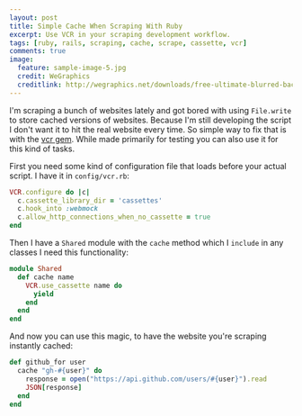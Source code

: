 ```yaml
---
layout: post
title: Simple Cache When Scraping With Ruby
excerpt: Use VCR in your scraping development workflow.
tags: [ruby, rails, scraping, cache, scrape, cassette, vcr]
comments: true
image:
  feature: sample-image-5.jpg
  credit: WeGraphics
  creditlink: http://wegraphics.net/downloads/free-ultimate-blurred-background-pack/
---
```


I'm scraping a bunch of websites lately and got bored with using `File.write` to store cached versions of websites. Because I'm still developing the script I don't want it to hit the real website every time. So simple way to fix that is with the [vcr gem](https://github.com/vcr/vcr). While made primarily for testing you can also use it for this kind of tasks.

First you need some kind of configuration file that loads before your actual script. I have it in `config/vcr.rb`:

```ruby
VCR.configure do |c|
  c.cassette_library_dir = 'cassettes'
  c.hook_into :webmock
  c.allow_http_connections_when_no_cassette = true
end
```

Then I have a `Shared` module with the `cache` method which I `include` in any classes I need this functionality:

```ruby
module Shared
  def cache name
    VCR.use_cassette name do
      yield
    end
  end
end
```

And now you can use this magic, to have the website you're scraping instantly cached:

```ruby
def github_for user
  cache "gh-#{user}" do
    response = open("https://api.github.com/users/#{user}").read
    JSON[response]
  end
end
```
